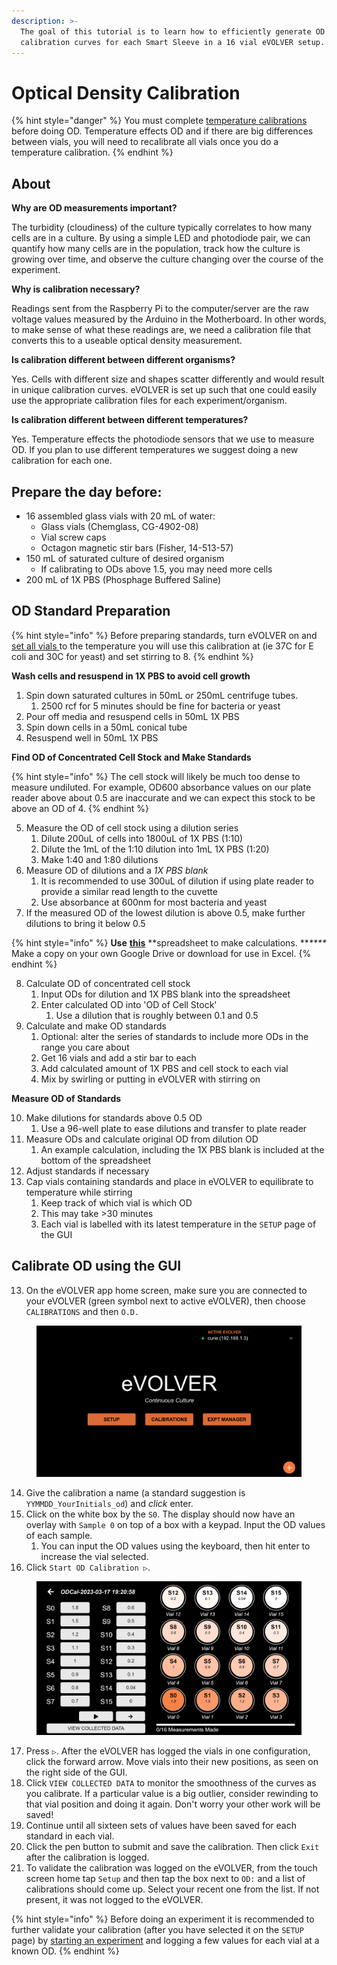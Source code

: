 ```yaml
---
description: >-
  The goal of this tutorial is to learn how to efficiently generate OD
  calibration curves for each Smart Sleeve in a 16 vial eVOLVER setup.
---
```


# Optical Density Calibration

{% hint style="danger" %}
You must complete [temperature calibrations ](temperature-calibration.md)before doing OD. Temperature effects OD and if there are big differences between vials, you will need to recalibrate all vials once you do a temperature calibration.
{% endhint %}

## About

**Why are OD measurements important?**

The turbidity (cloudiness) of the culture typically correlates to how many cells are in a culture. By using a simple LED and photodiode pair, we can quantify how many cells are in the population, track how the culture is growing over time, and observe the culture changing over the course of the experiment.&#x20;

**Why is calibration necessary?**

Readings sent from the Raspberry Pi to the computer/server are the raw voltage values measured by the Arduino in the Motherboard. In other words, to make sense of what these readings are, we need a calibration file that converts this to a useable optical density measurement.&#x20;

**Is calibration different between different organisms?**

Yes. Cells with different size and shapes scatter differently and would result in unique calibration curves. eVOLVER is set up such that one could easily use the appropriate calibration files for each experiment/organism.

**Is calibration different between different temperatures?**

Yes. Temperature effects the photodiode sensors that we use to measure OD. If you plan to use different temperatures we suggest doing a new calibration for each one.

## Prepare the day before:

* 16 assembled glass vials with 20 mL of water:
  * Glass vials  (Chemglass, CG-4902-08)
  * Vial screw caps
  * Octagon magnetic stir bars (Fisher, 14-513-57)
* 150 mL of saturated culture of desired organism
  * If calibrating to ODs above 1.5, you may need more cells
* 200 mL of 1X PBS (Phosphage Buffered Saline)

## OD Standard Preparation

{% hint style="info" %}
Before preparing standards, turn eVOLVER on and [set all vials ](../../guides/use-the-gui-to-control-parameters.md)to the temperature you will use this calibration at (ie 37C for E coli and 30C for yeast) and set stirring to 8.
{% endhint %}

**Wash cells and resuspend in 1X PBS to avoid cell growth**

1. Spin down saturated cultures in 50mL or 250mL centrifuge tubes.
   1. 2500 rcf for 5 minutes should be fine for bacteria or yeast
2. Pour off media and resuspend cells in 50mL 1X PBS
3. Spin down cells in a 50mL conical tube
4. Resuspend well in 50mL 1X PBS

**Find OD of Concentrated Cell Stock and Make Standards**

{% hint style="info" %}
The cell stock will likely be much too dense to measure undiluted. For example, OD600 absorbance values on our plate reader above about 0.5 are inaccurate and we can expect this stock to be above an OD of 4.
{% endhint %}

5. Measure the OD of cell stock using a dilution series
   1. Dilute 200uL of cells into 1800uL of 1X PBS (1:10)
   2. Dilute the 1mL of the 1:10 dilution into 1mL 1X PBS (1:20)
   3. Make 1:40 and 1:80 dilutions
6. Measure OD of dilutions and a _1X PBS blank_
   1. It is recommended to use 300uL of dilution if using plate reader to provide a similar read length to the cuvette
   2. Use absorbance at 600nm for most bacteria and yeast
7. If the measured OD of the lowest dilution is above 0.5, make further dilutions to bring it below 0.5

{% hint style="info" %}
**Use** [**this**](https://docs.google.com/spreadsheets/d/1mrmWbOMNhthNafGRZVcuHpOfvZxxA8NoWAqzd2bzuNM/edit?usp=sharing) **spreadsheet to make calculations. **_****_ Make a copy on your own Google Drive or download for use in Excel.
{% endhint %}

8. Calculate OD of concentrated cell stock
   1. Input ODs for dilution and 1X PBS blank into the spreadsheet
   2. Enter calculated OD into 'OD of Cell Stock'
      1. Use a dilution that is roughly between 0.1 and 0.5
9. Calculate and make OD standards
   1. Optional: alter the series of standards to include more ODs in the range you care about
   2. Get 16 vials and add a stir bar to each
   3. Add calculated amount of 1X PBS and cell stock to each vial
   4. Mix by swirling or putting in eVOLVER with stirring on

**Measure OD of Standards**

10. Make dilutions for standards above 0.5 OD
    1. Use a 96-well plate to ease dilutions and transfer to plate reader &#x20;
11. Measure ODs and calculate original OD from dilution OD
    1. An example calculation, including the 1X PBS blank is included at the bottom of the spreadsheet
12. Adjust standards if necessary
13. Cap vials containing standards and place in eVOLVER to equilibrate to temperature while stirring
    1. Keep track of which vial is which OD
    2. This may take >30 minutes
    3. Each vial is labelled with its latest temperature in the `SETUP` page of the GUI

## Calibrate OD using the GUI

13. On the eVOLVER app home screen, make sure you are connected to your eVOLVER (green symbol next to active eVOLVER), then choose `CALIBRATIONS` and then `O.D.`

<figure><img src="../../.gitbook/assets/image (3).png" alt=""><figcaption></figcaption></figure>

14. Give the calibration a name (a standard suggestion is `YYMMDD_YourInitials_od`) and _click_ enter.
15. Click on the white box by the `S0`. The display should now have an overlay with `Sample 0` on top of a box with a keypad. Input the OD values of each sample.
    1. You can input the OD values using the keyboard, then hit enter to increase the vial selected.
16. Click `Start OD Calibration ▷`.&#x20;

<figure><img src="../../.gitbook/assets/image (14).png" alt=""><figcaption></figcaption></figure>

17. Press `▷`. After the eVOLVER has logged the vials in one configuration, click the forward arrow. Move vials into their new positions, as seen on the right side of the GUI.
18. Click `VIEW COLLECTED DATA` to monitor the smoothness of the curves as you calibrate. If a particular value is a big outlier, consider rewinding to that vial position and doing it again. Don't worry your other work will be saved!
19. Continue until all sixteen sets of values have been saved for each standard in each vial.
20. Click the pen button to submit and save the calibration. Then click `Exit` after the calibration is logged.
21. To validate the calibration was logged on the eVOLVER, from the touch screen home tap `Setup` and then tap the box next to `OD:` and a list of calibrations should come up. Select your recent one from the list. If not present, it was not logged to the eVOLVER.

{% hint style="info" %}
Before doing an experiment it is recommended to further validate your calibration (after you have selected it on the `SETUP` page) by [starting an experiment](../../experiments/starting-an-experiment/gui-start-guide.md) and logging a few values for each vial at a known OD.
{% endhint %}



